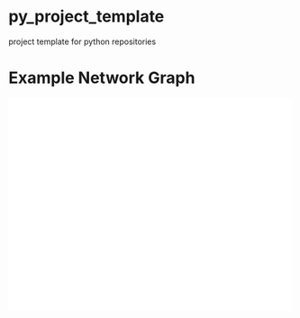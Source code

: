 # py_project_template
project template for python repositories


# Example Network Graph
![header image](examples/ex_network_graph.png)
